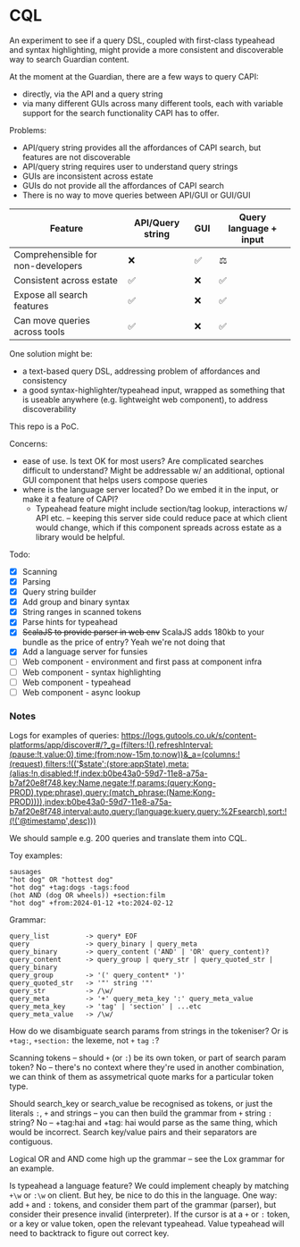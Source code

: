 # CQL

An experiment to see if a query DSL, coupled with first-class typeahead and syntax highlighting, might provide a more consistent and discoverable way to search Guardian content.

At the moment at the Guardian, there are a few ways to query CAPI:
  - directly, via the API and a query string
  - via many different GUIs across many different tools, each with variable support for the search functionality CAPI has to offer.

Problems:
- API/query string provides all the affordances of CAPI search, but features are not discoverable
- API/query string requires user to understand query strings
- GUIs are inconsistent across estate
- GUIs do not provide all the affordances of CAPI search
- There is no way to move queries between API/GUI or GUI/GUI

| Feature                           | API/Query string  | GUI | Query language + input |
|-----------------------------------|-------------------|-----|------------------------|
| Comprehensible for non-developers | ❌                 | ✅   | ⚖️                     |
| Consistent across estate          | ✅                 | ❌   | ✅                      |
| Expose all search features        | ✅                 | ❌   | ✅                      |
| Can move queries across tools     | ✅                 | ❌   | ✅                      |

One solution might be:
  - a text-based query DSL, addressing problem of affordances and consistency
  - a good syntax-highlighter/typeahead input, wrapped as something that is useable anywhere (e.g. lightweight web component), to address discoverability

This repo is a PoC.

Concerns:
  - ease of use. Is text OK for most users? Are complicated searches difficult to understand? Might be addressable w/ an additional, optional GUI component that helps users compose queries
  - where is the language server located? Do we embed it in the input, or make it a feature of CAPI?
    - Typeahead feature might include section/tag lookup, interactions w/ API etc. – keeping this server side could reduce pace at which client would change, which if this component spreads across estate as a library would be helpful.

Todo:

- [x] Scanning
- [x] Parsing
- [x] Query string builder
- [x] Add group and binary syntax
- [x] String ranges in scanned tokens
- [x] Parse hints for typeahead
- [x] ~~ScalaJS to provide parser in web env~~ ScalaJS adds 180kb to your bundle as the price of entry? Yeah we're not doing that
- [x] Add a language server for funsies
- [ ] Web component - environment and first pass at component infra
- [ ] Web component - syntax highlighting
- [ ] Web component - typeahead
- [ ] Web component - async lookup

### Notes

Logs for examples of queries: https://logs.gutools.co.uk/s/content-platforms/app/discover#/?_g=(filters:!(),refreshInterval:(pause:!t,value:0),time:(from:now-15m,to:now))&_a=(columns:!(request),filters:!(('$state':(store:appState),meta:(alias:!n,disabled:!f,index:b0be43a0-59d7-11e8-a75a-b7af20e8f748,key:Name,negate:!f,params:(query:Kong-PROD),type:phrase),query:(match_phrase:(Name:Kong-PROD)))),index:b0be43a0-59d7-11e8-a75a-b7af20e8f748,interval:auto,query:(language:kuery,query:%2Fsearch),sort:!(!('@timestamp',desc)))

We should sample e.g. 200 queries and translate them into CQL.

Toy examples:

```
sausages
"hot dog" OR "hottest dog"
"hot dog" +tag:dogs -tags:food
(hot AND (dog OR wheels)) +section:film
"hot dog" +from:2024-01-12 +to:2024-02-12
```

Grammar:

```
query_list         -> query* EOF
query              -> query_binary | query_meta
query_binary       -> query_content ('AND' | 'OR' query_content)?
query_content      -> query_group | query_str | query_quoted_str | query_binary
query_group        -> '(' query_content* ')'
query_quoted_str   -> '"' string '"'
query_str          -> /\w/
query_meta         -> '+' query_meta_key ':' query_meta_value
query_meta_key     -> 'tag' | 'section' | ...etc
query_meta_value   -> /\w/
```

How do we disambiguate search params from strings in the tokeniser?
Or is `+tag:`, `+section:` the lexeme, not `+` `tag` `:`?

Scanning tokens – should `+` (or `:`) be its own token, or part of search param token? No – there's no context where they're used in another combination, we can think of them as assymetrical quote marks for a particular token type.

Should search_key or search_value be recognised as tokens, or just the literals `:`, `+` and strings – you can then build the grammar from `+` string `:` string? No – +tag:hai and +tag: hai would parse as the same thing, which would be incorrect. Search key/value pairs and their separators are contiguous.

Logical OR and AND come high up the grammar – see the Lox grammar for an example.

Is typeahead a language feature? We could implement cheaply by matching `+\w` or `:\w` on client. But hey, be nice to do this in the language. One way: add `+` and `:` tokens, and consider them part of the grammar (parser), but consider their presence invalid (interpreter). If the cursor is at a `+` or `:` token, or a key or value token, open the relevant typeahead. Value typeahead will need to backtrack to figure out correct key.
